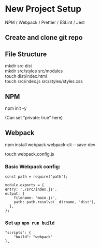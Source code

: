 # New Project Setup
NPM / Webpack / Prettier / ESLint / Jest

## Create and clone git repo

## File Structure

mkdir src dist  
mkdir src/styles src/modules  
touch dist/index.html  
touch src/index.js src/styles/styles.css  

## NPM

npm init -y  

(Can set "private: true" here)  

## Webpack

npm install webpack webpack-cli --save-dev  

touch webpack.config.js  


### Basic Webpack config:

    const path = require('path');

    module.exports = {
    entry: './src/index.js',
    output: {
        filename: 'main.js',
        path: path.resolve(__dirname, 'dist'),
      },
    };

### Set up `npm run build`

    "scripts": {
        "build": "webpack"
    },
